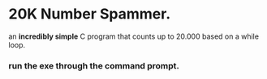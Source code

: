 # 20K Number Spammer.

an **incredibly simple** C program that counts up to 20.000 based on a while loop.
### run the exe through the command prompt.